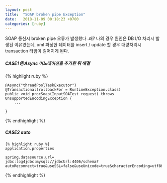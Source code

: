 ```yaml
---
layout: post
title:  "SOAP broken pipe Exception"
date:   2018-11-09 00:18:23 +0700
categories: [ruby]
---
```

SOAP 통신시 broken pipe 오류가 발생했다 .왜? 나의 경우 원인은 DB I/O 처리시 발생된 이유였는데, 
xml 파싱한 데이터를 insert / update 할 경우 대량처리시 transaction 타임이 길어지게 된다. 

##### CASE1  @Async 어노테이션을 추가한 뒤 해결

{% highlight ruby %}  

    @Async("threadPoolTaskExecutor")
    @Transactional(rollbackFor = RuntimeException.class)
    public void procSoap(InputSOATest request) throws UnsupportedEncodingException {
        ...
        
    }

{% endhighlight %}  

##### CASE2 auto  

    {% highlight ruby %}  
    application.properties 

    spring.datasource.url=
    jdbc:log4jdbc:mysql://jdbcUrl:4406/schema?autoReconnect=true&useSSL=false&useUnicode=true&characterEncoding=utf8&allowMultiQueries=true  


{% endhighlight %}
